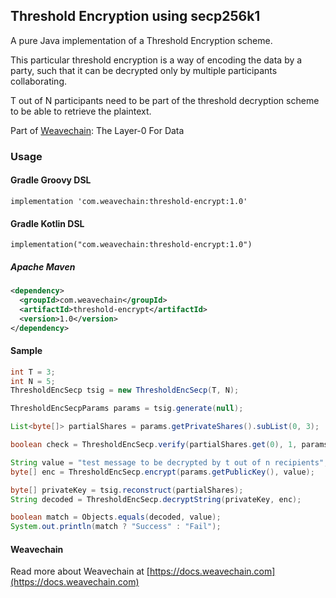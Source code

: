 ## Threshold Encryption using secp256k1

A pure Java implementation of a Threshold Encryption scheme.

This particular threshold encryption is a way of encoding the data by a party, such that it can be decrypted only by multiple participants collaborating.

T out of N participants need to be part of the threshold decryption scheme to be able to retrieve the plaintext.

Part of [Weavechain](https://weavechain.com): The Layer-0 For Data

### Usage

#### Gradle Groovy DSL

```
implementation 'com.weavechain:threshold-encrypt:1.0'
```

#### Gradle Kotlin DSL

```
implementation("com.weavechain:threshold-encrypt:1.0")
```

##### Apache Maven

```xml
<dependency>
  <groupId>com.weavechain</groupId>
  <artifactId>threshold-encrypt</artifactId>
  <version>1.0</version>
</dependency>
```

#### Sample

```java
int T = 3;
int N = 5;
ThresholdEncSecp tsig = new ThresholdEncSecp(T, N);

ThresholdEncSecpParams params = tsig.generate(null);

List<byte[]> partialShares = params.getPrivateShares().subList(0, 3);

boolean check = ThresholdEncSecp.verify(partialShares.get(0), 1, params.getPublicShares());

String value = "test message to be decrypted by t out of n recipients";
byte[] enc = ThresholdEncSecp.encrypt(params.getPublicKey(), value);

byte[] privateKey = tsig.reconstruct(partialShares);
String decoded = ThresholdEncSecp.decryptString(privateKey, enc);

boolean match = Objects.equals(decoded, value);
System.out.println(match ? "Success" : "Fail");
```

#### Weavechain

Read more about Weavechain at [https://docs.weavechain.com](https://docs.weavechain.com)